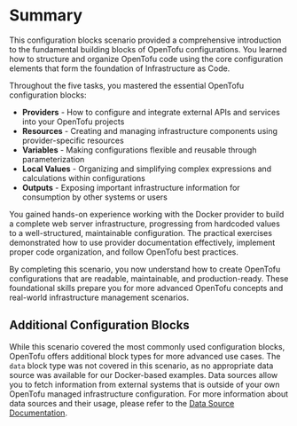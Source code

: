# Summary

This configuration blocks scenario provided a comprehensive introduction to the fundamental building blocks of OpenTofu configurations. You learned how to structure and organize OpenTofu code using the core configuration elements that form the foundation of Infrastructure as Code.

Throughout the five tasks, you mastered the essential OpenTofu configuration blocks:
- **Providers** - How to configure and integrate external APIs and services into your OpenTofu projects
- **Resources** - Creating and managing infrastructure components using provider-specific resources
- **Variables** - Making configurations flexible and reusable through parameterization
- **Local Values** - Organizing and simplifying complex expressions and calculations within configurations  
- **Outputs** - Exposing important infrastructure information for consumption by other systems or users

You gained hands-on experience working with the Docker provider to build a complete web server infrastructure, progressing from hardcoded values to a well-structured, maintainable configuration. The practical exercises demonstrated how to use provider documentation effectively, implement proper code organization, and follow OpenTofu best practices.

By completing this scenario, you now understand how to create OpenTofu configurations that are readable, maintainable, and production-ready. These foundational skills prepare you for more advanced OpenTofu concepts and real-world infrastructure management scenarios.

## Additional Configuration Blocks

While this scenario covered the most commonly used configuration blocks, OpenTofu offers additional block types for more advanced use cases. The `data` block type was not covered in this scenario, as no appropriate data source was available for our Docker-based examples. Data sources allow you to fetch information from external systems that is outside of your own OpenTofu managed infrastructure configuration. 
For more information about data sources and their usage, please refer to the [Data Source Documentation](https://opentofu.org/docs/language/data-sources/).
